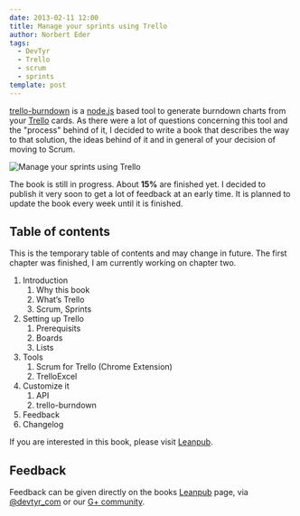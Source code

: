 ```yaml
---
date: 2013-02-11 12:00
title: Manage your sprints using Trello
author: Norbert Eder
tags: 
  - DevTyr
  - Trello
  - scrum
  - sprints
template: post
---
```


[trello-burndown](http://devtyr.github.com/trello-burndown/ "trello-burndown") is a [node.js](http://nodejs.org "node.js") based tool to generate burndown charts from your [Trello](http://trello.com "Trello") cards. As there were a lot of questions concerning this tool and the "process" behind of it, I decided to write a book that describes the way to that solution, the ideas behind of it and in general of your decision of moving to Scrum.

![Manage your sprints using Trello](http://i.imgur.com/ENA5eL7.png "Manage your sprints using Trello")

The book is still in progress. About **15%** are finished yet. I decided to publish it very soon to get a lot of feedback at an early time. It is planned to update the book every week until it is finished.

## Table of contents

This is the temporary table of contents and may change in future. The first chapter was finished, I am currently working on chapter two.

1. Introduction
	1. Why this book
	2. What’s Trello
	3. Scrum, Sprints
2. Setting up Trello
	1. Prerequisits
	2. Boards
	3. Lists
3. Tools
	1. Scrum for Trello (Chrome Extension)
	2. TrelloExcel
4. Customize it
	1. API
	2. trello-burndown
5. Feedback
6. Changelog

If you are interested in this book, please visit [Leanpub](https://leanpub.com/sprint "Leanpub").

## Feedback

Feedback can be given directly on the books [Leanpub](https://leanpub.com/sprint "Leanpub") page, via [@devtyr_com](http://twitter.com/devtyr_com "@devtyr_com") or our [G+ community](https://plus.google.com/u/0/communities/101936208491451882859 "DevTyr G+ community").